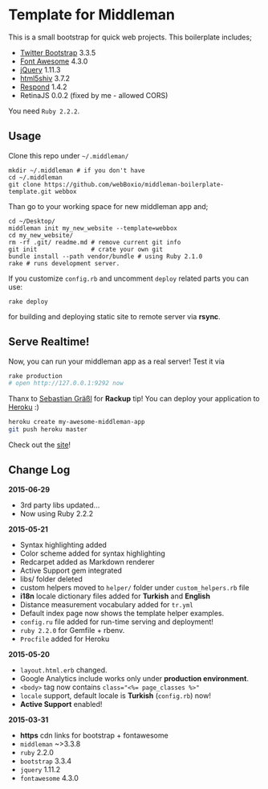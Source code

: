 # Template for Middleman

This is a small bootstrap for quick web projects. This boilerplate includes;

- [Twitter Bootstrap][1] 3.3.5
- [Font Awesome][2] 4.3.0
- [jQuery][3] 1.11.3
- [html5shiv][4] 3.7.2
- [Respond][5] 1.4.2
- RetinaJS 0.0.2 (fixed by me - allowed CORS)

You need `Ruby 2.2.2`.

## Usage

Clone this repo under `~/.middleman/`

    mkdir ~/.middleman # if you don't have
    cd ~/.middleman
    git clone https://github.com/webBoxio/middleman-boilerplate-template.git webbox

Than go to your working space for new middleman app and;

    cd ~/Desktop/
    middleman init my_new_website --template=webbox
    cd my_new_website/
    rm -rf .git/ readme.md # remove current git info
    git init               # crate your own git
    bundle install --path vendor/bundle # using Ruby 2.1.0
    rake # runs development server.

If you customize `config.rb` and uncomment `deploy` related parts
you can use:

    rake deploy

for building and deploying static site to remote server via **rsync**.

## Serve Realtime!

Now, you can run your middleman app as a real server! Test it via

```bash
rake production
# open http://127.0.0.1:9292 now
```

Thanx to [Sebastian Gräßl](https://github.com/bastilian) for **Rackup** tip!
You can deploy your application to [Heroku](http://heroku.com) :)

```bash
heroku create my-awesome-middleman-app
git push heroku master
```

Check out the [site](https://middleman-live-server.herokuapp.com/)!

## Change Log

**2015-06-29**

* 3rd party libs updated...
* Now using Ruby 2.2.2

**2015-05-21**

* Syntax highlighting added
* Color scheme added for syntax highlighting
* Redcarpet added as Markdown renderer
* Active Support gem integrated
* libs/ folder deleted
* custom helpers moved to `helper/` folder under `custom_helpers.rb` file
* **i18n** locale dictionary files added for **Turkish** and **English**
* Distance measurement vocabulary added for `tr.yml`
* Default index page now shows the template helper examples.
* `config.ru` file added for run-time serving and deployment!
* `ruby 2.2.0` for Gemfile + rbenv.
* `Procfile` added for Heroku

**2015-05-20**

* `layout.html.erb` changed.
* Google Analytics include works only under **production environment**.
* `<body>` tag now contains `class="<%= page_classes %>"`
* `locale` support, default locale is **Turkish** (`config.rb`) now!
* **Active Support** enabled!

**2015-03-31**

* **https** cdn links for bootstrap + fontawesome
* `middleman` ~>3.3.8
* `ruby` 2.2.0
* `bootstrap` 3.3.4
* `jquery` 1.11.2
* `fontawesome` 4.3.0


[1]: http://getbootstrap.com/
[2]: http://fontawesome.io
[3]: http://jquery.com/download/
[4]: https://github.com/afarkas/html5shiv
[5]: https://github.com/scottjehl/Respond
